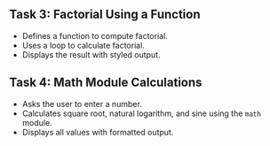 ## Task 3: Factorial Using a Function
- Defines a function to compute factorial.
- Uses a loop to calculate factorial.
- Displays the result with styled output.

## Task 4: Math Module Calculations
- Asks the user to enter a number.
- Calculates square root, natural logarithm, and sine using the `math` module.
- Displays all values with formatted output.
